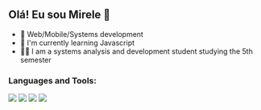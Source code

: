 ## Olá! Eu sou Mirele 👋

- 🔭 Web/Mobile/Systems development
- 🌱 I'm currently learning Javascript
- 👨‍💻 I am a systems analysis and development student studying the 5th semester

<h3 align="left">Languages and Tools:</h3>
<img src="https://cdn.jsdelivr.net/gh/devicons/devicon@latest/icons/javascript/javascript-original.svg" /> 
<img src="https://cdn.jsdelivr.net/gh/devicons/devicon@latest/icons/html5/html5-original.svg" /> 
<img src="https://cdn.jsdelivr.net/gh/devicons/devicon@latest/icons/css3/css3-original.svg" />
<img src="https://cdn.jsdelivr.net/gh/devicons/devicon@latest/icons/react/react-original.svg" />
          
          
          
          
          


